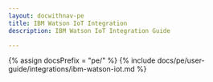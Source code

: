 ```yaml
---
layout: docwithnav-pe
title: IBM Watson IoT Integration
description: IBM Watson IoT Integration Guide 

---
```

{% assign docsPrefix = "pe/" %}
{% include docs/pe/user-guide/integrations/ibm-watson-iot.md %}

